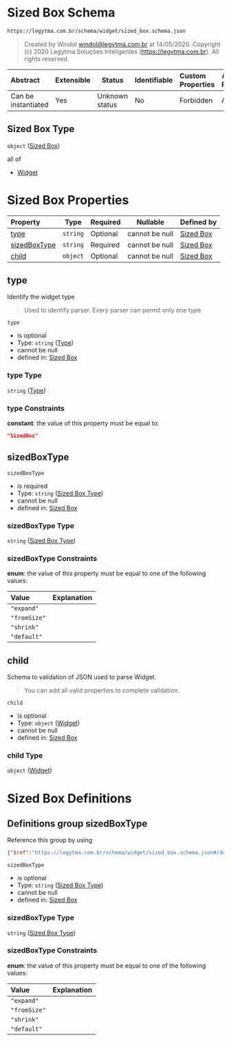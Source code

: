 # Sized Box Schema

```txt
https://legytma.com.br/schema/widget/sized_box.schema.json
```




> Created by Windol [windol@legytma.com.br](mailto:windol@legytma.com.br) at 14/05/2020.
> Copyright (c) 2020 Legytma Soluções Inteligentes (<https://legytma.com.br>). All rights reserved.
>

| Abstract            | Extensible | Status         | Identifiable | Custom Properties | Additional Properties | Access Restrictions | Defined In                                                                             |
| :------------------ | ---------- | -------------- | ------------ | :---------------- | --------------------- | ------------------- | -------------------------------------------------------------------------------------- |
| Can be instantiated | Yes        | Unknown status | No           | Forbidden         | Allowed               | none                | [sized_box.schema.json](../schema/widget/sized_box.schema.json "open original schema") |

## Sized Box Type

`object` ([Sized Box](sized_box.md))

all of

-   [Widget](input_decoration-properties-widget-5.md "check type definition")

# Sized Box Properties

| Property                      | Type     | Required | Nullable       | Defined by                                                                                                                                     |
| :---------------------------- | -------- | -------- | -------------- | :--------------------------------------------------------------------------------------------------------------------------------------------- |
| [type](#type)                 | `string` | Optional | cannot be null | [Sized Box](widget-definitions-type.md "https&#x3A;//legytma.com.br/schema/widget/sized_box.schema.json#/properties/type")                     |
| [sizedBoxType](#sizedBoxType) | `string` | Required | cannot be null | [Sized Box](sized_box-properties-sized-box-type.md "https&#x3A;//legytma.com.br/schema/widget/sized_box.schema.json#/properties/sizedBoxType") |
| [child](#child)               | `object` | Optional | cannot be null | [Sized Box](input_decoration-properties-widget-5.md "https&#x3A;//legytma.com.br/schema/widget.schema.json#/properties/child")                 |

## type

Identify the widget type


> Used to identify parser. Every parser can permit only one type
>

`type`

-   is optional
-   Type: `string` ([Type](widget-definitions-type.md))
-   cannot be null
-   defined in: [Sized Box](widget-definitions-type.md "https&#x3A;//legytma.com.br/schema/widget/sized_box.schema.json#/properties/type")

### type Type

`string` ([Type](widget-definitions-type.md))

### type Constraints

**constant**: the value of this property must be equal to:

```json
"SizedBox"
```

## sizedBoxType




`sizedBoxType`

-   is required
-   Type: `string` ([Sized Box Type](sized_box-properties-sized-box-type.md))
-   cannot be null
-   defined in: [Sized Box](sized_box-properties-sized-box-type.md "https&#x3A;//legytma.com.br/schema/widget/sized_box.schema.json#/properties/sizedBoxType")

### sizedBoxType Type

`string` ([Sized Box Type](sized_box-properties-sized-box-type.md))

### sizedBoxType Constraints

**enum**: the value of this property must be equal to one of the following values:

| Value        | Explanation |
| :----------- | ----------- |
| `"expand"`   |             |
| `"fromSize"` |             |
| `"shrink"`   |             |
| `"default"`  |             |

## child

Schema to validation of JSON used to parse Widget.


> You can add all valid properties to complete validation.
>

`child`

-   is optional
-   Type: `object` ([Widget](input_decoration-properties-widget-5.md))
-   cannot be null
-   defined in: [Sized Box](input_decoration-properties-widget-5.md "https&#x3A;//legytma.com.br/schema/widget.schema.json#/properties/child")

### child Type

`object` ([Widget](input_decoration-properties-widget-5.md))

# Sized Box Definitions

## Definitions group sizedBoxType

Reference this group by using

```json
{"$ref":"https://legytma.com.br/schema/widget/sized_box.schema.json#/definitions/sizedBoxType"}
```




`sizedBoxType`

-   is optional
-   Type: `string` ([Sized Box Type](sized_box-definitions-sized-box-type.md))
-   cannot be null
-   defined in: [Sized Box](sized_box-definitions-sized-box-type.md "https&#x3A;//legytma.com.br/schema/widget/sized_box.schema.json#/definitions/sizedBoxType")

### sizedBoxType Type

`string` ([Sized Box Type](sized_box-definitions-sized-box-type.md))

### sizedBoxType Constraints

**enum**: the value of this property must be equal to one of the following values:

| Value        | Explanation |
| :----------- | ----------- |
| `"expand"`   |             |
| `"fromSize"` |             |
| `"shrink"`   |             |
| `"default"`  |             |
